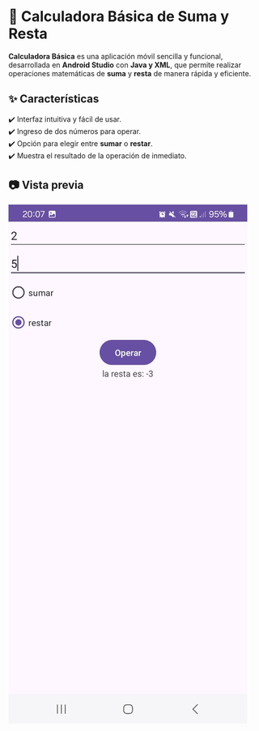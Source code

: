 # 📱 Calculadora Básica de Suma y Resta  

**Calculadora Básica** es una aplicación móvil sencilla y funcional, desarrollada en **Android Studio** con **Java y XML**, que permite realizar operaciones matemáticas de **suma** y **resta** de manera rápida y eficiente.  

## ✨ Características  
✔️ Interfaz intuitiva y fácil de usar.  
✔️ Ingreso de dos números para operar.  
✔️ Opción para elegir entre **sumar** o **restar**.  
✔️ Muestra el resultado de la operación de inmediato.  

## 📷 Vista previa  
![Captura de pantalla](https://github.com/Franciscaii/SumOrSubtractApp/blob/main/WhatsApp%20Image%202025-01-16%20at%2020.07.54.jpeg)  

